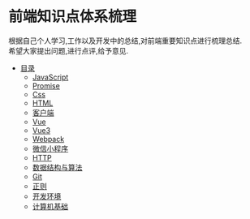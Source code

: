 
# 前端知识点体系梳理

   根据自己个人学习,工作以及开发中的总结,对前端重要知识点进行梳理总结.  
   希望大家提出问题,进行点评,给予意见.  
   
- [目录](/README.md)
  - [JavaScript](/理论知识统计/javascript.md)
  - [Promise](/理论知识统计/Promise.md)
  - [Css](/理论知识统计/css.md)
  - [HTML](/理论知识统计/html.md)
  - [客户端](/理论知识统计/客户端.md)
  - [Vue](/理论知识统计/vue.md)
  - [Vue3](/理论知识统计/vue3.md)
  - [Webpack](/理论知识统计/webpack.md)
  - [微信小程序](/理论知识统计/wxJSBridge.md)
  - [HTTP](/理论知识统计/http.md)
  - [数据结构与算法](/理论知识统计/dataStructure.md)
  - [Git](/理论知识统计/git.md)
  - [正则](/理论知识统计/正则.md)
  - [开发环境](/理论知识统计/开发环境.md)
  - [计算机基础](/理论知识统计/computerFundamentals.md)

